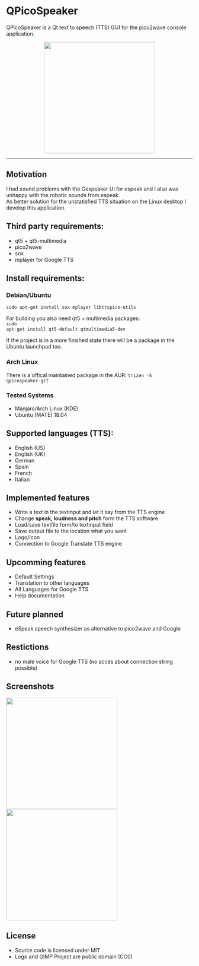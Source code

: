 # QPicoSpeaker

QPicoSpeaker is a Qt text to speech (TTS) GUI for the pico2wave console application.

<div align="center">
   <img src="https://shadowsith.de/qpicospeaker/qpicospeaker.png" width="300px" heigth="300px">
</div>

---

## Motivation
I had sound problems with the Gespeaker UI for espeak and I also was unhappy with the robotic sounds from espeak.<br>
As better solution for the unstatisfied TTS situation on the Linux desktop I develop this application.<br>

## Third party requirements:
* qt5 + qt5-multimedia
* pico2wave
* sox
* mplayer for Google TTS

## Install requirements:
### Debian/Ubuntu
<code>sudo apt-get install sox mplayer libttspico-utils</code>

For building you also need qt5 + multimedia packages:<br>
<code>sudo apt-get install qt5-default qtmultimedia5-dev</code>

If the project is in a more finished state there will be a package in the Ubuntu launchpad too.

### Arch Linux
There is a offical maintained package in the AUR:
<code>trizen -S qpicospeaker-git</code>

### Tested Systems
* Manjaro/Arch Linux (KDE)
* Ubuntu (MATE) 18.04

## Supported languages (TTS):
* English (US)
* English (UK)
* German
* Spain
* French
* Italian

## Implemented features
* Write a text in the textinput and let it say from the TTS engine
* Change **speak, loudness and pitch** form the TTS software
* Load/save textfile form/to textinput field
* Save output file to the location what you want
* Logo/Icon
* Connection to Google Translate TTS engine

## Upcomming features
* Default Settings
* Translation to other languages
* All Languages for Google TTS
* Help documentation

## Future planned
* eSpeak speech synthesizer as alternative to pico2wave and Google

## Restictions
* no male voice for Google TTS (no acces about connection string possible)

## Screenshots
<div style="display: block;">
   <img src="https://shadowsith.de/qpicospeaker/qpicospeaker_example1.png" width="300px" heigth="400px">
   <img src="https://shadowsith.de/qpicospeaker/qpicospeaker_example2.png" width="300px" heigth="400px">
</div>

## License
* Source code is licensed under MIT 
* Logo and GIMP Project are public domain (CC0)

